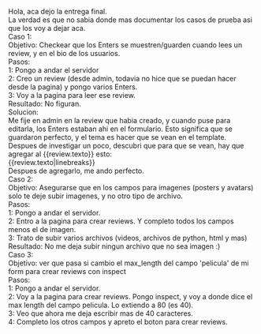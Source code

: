 Hola, aca dejo la entrega final.    
La verdad es que no sabia donde mas documentar los casos de prueba asi que los voy a dejar aca.    
Caso 1:  
Objetivo: Checkear que los Enters se muestren/guarden cuando lees un review, y en el bio de los usuarios.  
Pasos:  
1: Pongo a andar el servidor  
2: Creo un review (desde admin, todavia no hice que se puedan hacer desde la pagina) y pongo varios Enters.  
3: Voy a la pagina para leer ese review.  
Resultado: No figuran.  
Solucion:  
Me fije en admin en la review que habia creado, y cuando puse para editarla, los Enters estaban ahi en el formulario. Esto significa que se guardaron perfecto, y el tema es hacer que se vean en el template. Despues de investigar un poco, descubri que para que se vean, hay que agregar al {{review.texto}} esto:  
{{review.texto|linebreaks}}  
Despues de agregarlo, me ando perfecto.  
Caso 2:  
Objetivo: Asegurarse que en los campos para imagenes (posters y avatars) solo te deje subir imagenes, y no otro tipo de archivo.  
Pasos:  
1: Pongo a andar el servidor.  
2: Entro a la pagina para crear reviews. Y completo todos los campos menos el de imagen.  
3: Trato de subir varios archivos (videos, archivos de python, html y mas)  
Resultado: No me deja subir ningun archivo que no sea imagen :)  
Caso 3:  
Objetivo: ver que pasa si cambio el max_length del campo 'pelicula' de mi form para crear reviews con inspect  
Pasos:  
1: Pongo a andar el servidor.  
2: Voy a la pagina para crear reviews. Pongo inspect, y voy a donde dice el max length del campo pelicula. Lo extiendo a 80 (es 40).  
3: Veo que ahora me deja escribir mas de 40 caracteres.  
4: Completo los otros campos y apreto el boton para crear reviews.


